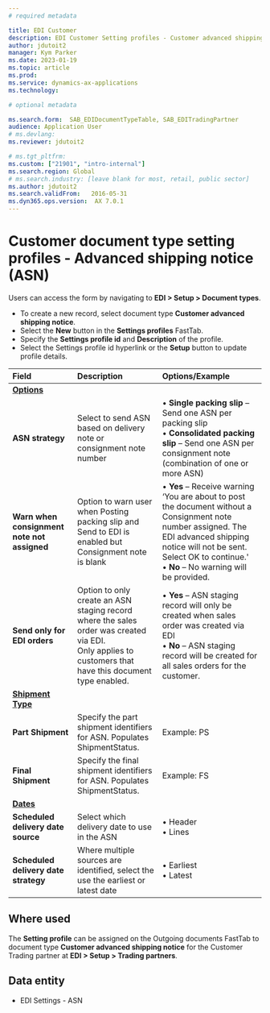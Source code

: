 ```yaml
---
# required metadata

title: EDI Customer
description: EDI Customer Setting profiles - Customer advanced shipping notice
author: jdutoit2
manager: Kym Parker
ms.date: 2023-01-19
ms.topic: article
ms.prod: 
ms.service: dynamics-ax-applications
ms.technology: 

# optional metadata

ms.search.form:  SAB_EDIDocumentTypeTable, SAB_EDITradingPartner
audience: Application User
# ms.devlang: 
ms.reviewer: jdutoit2

# ms.tgt_pltfrm: 
ms.custom: ["21901", "intro-internal"]
ms.search.region: Global
# ms.search.industry: [leave blank for most, retail, public sector]
ms.author: jdutoit2
ms.search.validFrom:   2016-05-31
ms.dyn365.ops.version:  AX 7.0.1
---
```


# Customer document type setting profiles - Advanced shipping notice (ASN)

Users can access the form by navigating to **EDI > Setup > Document types**.

- To create a new record, select document type **Customer advanced shipping notice**.
- Select the **New** button in the **Settings profiles** FastTab.
- Specify the **Settings profile id** and **Description** of the profile.
- Select the Settings profile id hyperlink or the **Setup** button to update profile details.

**Field**           |	**Description**	                          | **Options/Example**
:-------            |:-------                                   |:----------
<ins>**Options**</ins>  | |
**ASN strategy**    |	Select to send ASN based on delivery note or consignment note number	| •	**Single packing slip** – Send one ASN per packing slip <br> •	**Consolidated packing slip** – Send one ASN per consignment note (combination of one or more ASN)
**Warn when consignment note not assigned** |	Option to warn user when Posting packing slip and Send to EDI is enabled but Consignment note is blank	| •	**Yes** – Receive warning ‘You are about to post the document without a Consignment note number assigned. The EDI advanced shipping notice will not be sent. Select OK to continue.' <br> •	**No** – No warning will be provided.
**Send only for EDI orders**  | Option to only create an ASN staging record where the sales order was created via EDI. <br> Only applies to customers that have this document type enabled.  |  •	**Yes** – ASN staging record will only be created when sales order was created via EDI <br> •	**No** – ASN staging record will be created for all sales orders for the customer.
<ins>**Shipment Type**</ins>	  | |
**Part Shipment**   |	Specify the part shipment identifiers for ASN. Populates ShipmentStatus.	  | Example: PS
**Final Shipment**  |	Specify the final shipment identifiers for ASN.	Populates ShipmentStatus.   | Example: FS
<ins>**Dates**</ins>  | |
**Scheduled delivery date source**  |	Select which delivery date to use in the ASN	              | •	Header <br> •	Lines
**Scheduled delivery date strategy**  |	Where multiple sources are identified, select the use the earliest or latest date	| •	Earliest <br> •	Latest

## Where used
The **Setting profile** can be assigned on the Outgoing documents FastTab to document type **Customer advanced shipping notice** for the Customer Trading partner at **EDI > Setup > Trading partners**.

## Data entity
- EDI Settings - ASN

